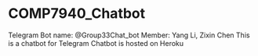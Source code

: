 # COMP7940_Chatbot
Telegram Bot name: @Group33Chat_bot
Member: Yang Li, Zixin Chen
This is a chatbot for Telegram
Chatbot is hosted on Heroku
